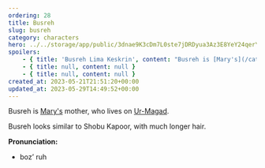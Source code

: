 ```yaml
---
ordering: 28
title: Busreh
slug: busreh
category: characters
hero: ../../storage/app/public/3dnae9K3cDm7L0ste7jDRDyua3Az3E8YeY24qerY.jpg
spoilers:
    - { title: 'Busreh Lima Keskrin', content: "Busreh is [Mary's](/category/characters/mary) mother, who lives on [Ur-Magad](/category/planets-cities/ur-magad).\r\n\r\nBusreh looks similar to Shobu Kapoor, with much longer hair.\r\n\r\n**Pronunciation:**\r\n- boz’ ruh\r\n- lee’ muh\r\n- kess’ kren" }
    - { title: null, content: null }
    - { title: null, content: null }
created_at: 2023-05-21T21:51:20+00:00
updated_at: 2023-05-29T14:49:52+00:00
---
```

Busreh is [Mary's](/category/characters/mary) mother, who lives on [Ur-Magad](/category/planets-cities/ur-magad).

Busreh looks similar to Shobu Kapoor, with much longer hair.

**Pronunciation:**
- boz’ ruh